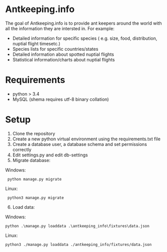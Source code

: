 # Antkeeping.info
The goal of Antkeeping.info is to provide ant keepers around the world with all the information they are intersted in. For example:
* Detailed information for specific species ( e.g. size, food, distribution, nuptial flight timesetc.)
* Species lists for specific countries/states
* Detailed information about spotted nuptial flights
* Statistical information/charts about nuptial flights
# Requirements
* python > 3.4
* MySQL (shema requires utf-8 binary collation)
# Setup
1. Clone the repository
2. Create a new python virtual environment using the requirements.txt file
3. Create a database user, a database schema and set permissions correctly
4. Edit settings.py and edit db-settings
5. Migrate database:

Windows:
 ```
  python manage.py migrate
 ```
Linux:  
 ```
  python3 manage.py migrate
 ```
6. Load data:

Windows:
  ```
  python .\manage.py loaddata .\antkeeping_info\fixtures\data.json
  ```
Linux:
   ```
  python3 ./manage.py loaddata ./antkeeping_info/fixtures/data.json
  ```
